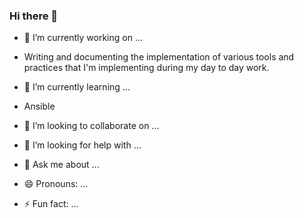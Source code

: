 ### Hi there 👋


- 🔭 I’m currently working on ...
- Writing and documenting the implementation of various tools and practices that I'm implementing during my day to day work. 

- 🌱 I’m currently learning ...
- Ansible


- 👯 I’m looking to collaborate on ...


- 🤔 I’m looking for help with ...


- 💬 Ask me about ...


- 😄 Pronouns: ...


- ⚡ Fun fact: ...

<!--
**roblangford/roblangford** is a ✨ _special_ ✨ repository because its `README.md` (this file) appears on your GitHub profile.

Here are some ideas to get you started:

- 🔭 I’m currently working on ...
- 🌱 I’m currently learning ...
- 👯 I’m looking to collaborate on ...
- 🤔 I’m looking for help with ...
- 💬 Ask me about ...
- 📫 How to reach me: ...
- 😄 Pronouns: ...
- ⚡ Fun fact: ...

Emojii Cheat Sheet: https://www.webfx.com/tools/emoji-cheat-sheet/
Github Markdown : https://github.github.com/gfm/


-->
